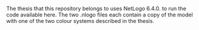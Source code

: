 The thesis that this repository belongs to uses NetLogo 6.4.0. to run the code available here. 
The two .nlogo files each contain a copy of the model with one of the two colour systems described in the thesis.